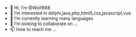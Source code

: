 - 👋 Hi, I’m @Wolf888 
- 👀 I’m interested in delphi,java,php,html5,css,javascript,vue
- 🌱 I’m currently learning many languages
- 💞️ I’m looking to collaborate on ...
- 📫 How to reach me ...

<!---
Wolf888/Wolf888 is a ✨ special ✨ repository because its `README.md` (this file) appears on your GitHub profile.
You can click the Preview link to take a look at your changes.
--->

